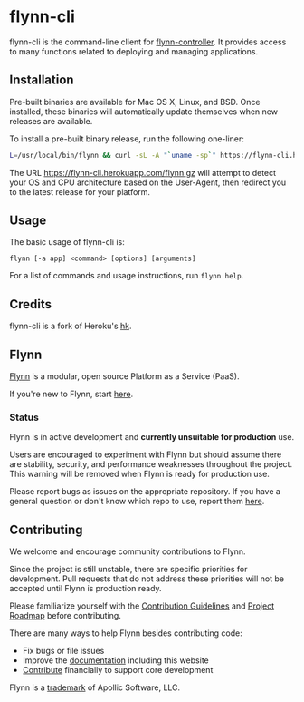# flynn-cli

flynn-cli is the command-line client for
[flynn-controller](https://github.com/flynn/flynn-controller). It provides
access to many functions related to deploying and managing applications.

## Installation

Pre-built binaries are available for Mac OS X, Linux, and BSD. Once installed,
these binaries will automatically update themselves when new releases are
available.

To install a pre-built binary release, run the following one-liner:

```bash
L=/usr/local/bin/flynn && curl -sL -A "`uname -sp`" https://flynn-cli.herokuapp.com/flynn.gz | zcat >$L && chmod +x $L
```

The URL https://flynn-cli.herokuapp.com/flynn.gz will attempt to detect your OS
and CPU architecture based on the User-Agent, then redirect you to the latest
release for your platform.

## Usage

The basic usage of flynn-cli is:

```text
flynn [-a app] <command> [options] [arguments]
```

For a list of commands and usage instructions, run `flynn help`.

## Credits

flynn-cli is a fork of Heroku's [hk](https://github.com/heroku/hk).

## Flynn

[Flynn](https://flynn.io) is a modular, open source Platform as a Service (PaaS).

If you're new to Flynn, start [here](https://github.com/flynn/flynn).

### Status

Flynn is in active development and **currently unsuitable for production** use.

Users are encouraged to experiment with Flynn but should assume there are stability, security, and performance weaknesses throughout the project. This warning will be removed when Flynn is ready for production use.

Please report bugs as issues on the appropriate repository. If you have a general question or don't know which repo to use, report them [here](https://github.com/flynn/flynn/issues).

## Contributing

We welcome and encourage community contributions to Flynn.

Since the project is still unstable, there are specific priorities for development. Pull requests that do not address these priorities will not be accepted until Flynn is production ready.

Please familiarize yourself with the [Contribution Guidelines](https://flynn.io/docs/contributing) and [Project Roadmap](https://flynn.io/docs/roadmap) before contributing.

There are many ways to help Flynn besides contributing code:

 - Fix bugs or file issues
 - Improve the [documentation](https://github.com/flynn/flynn.io) including this website
 - [Contribute](https://flynn.io/#sponsor) financially to support core development

Flynn is a [trademark](https://flynn.io/docs/trademark-guidelines) of Apollic Software, LLC.
